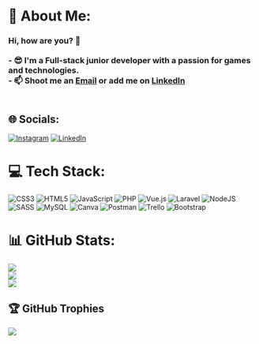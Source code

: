 # 💫 About Me:
### Hi, how are you? 👋<br><br>- 😎 I'm a Full-stack junior developer with a passion for games and technologies.<br>- 📫 Shoot me an [Email](nicholas.peara@gmail.com) or add me on [LinkedIn](https://www.linkedin.com/in/nicholas-peara-451010210/)<br><br>
## 🌐 Socials:<br>
[![Instagram](https://img.shields.io/badge/Instagram-%23E4405F.svg?logo=Instagram&logoColor=white)](https://www.instagram.com/nicholasp_92/) [![LinkedIn](https://img.shields.io/badge/LinkedIn-%230077B5.svg?logo=linkedin&logoColor=white)](https://www.linkedin.com/in/nicholas-peara-451010210/) 


# 💻 Tech Stack:
![CSS3](https://img.shields.io/badge/css3-%231572B6.svg?style=for-the-badge&logo=css3&logoColor=white) ![HTML5](https://img.shields.io/badge/html5-%23E34F26.svg?style=for-the-badge&logo=html5&logoColor=white) ![JavaScript](https://img.shields.io/badge/javascript-%23323330.svg?style=for-the-badge&logo=javascript&logoColor=%23F7DF1E) ![PHP](https://img.shields.io/badge/php-%23777BB4.svg?style=for-the-badge&logo=php&logoColor=white) ![Vue.js](https://img.shields.io/badge/vuejs-%2335495e.svg?style=for-the-badge&logo=vuedotjs&logoColor=%234FC08D) ![Laravel](https://img.shields.io/badge/laravel-%23FF2D20.svg?style=for-the-badge&logo=laravel&logoColor=white) ![NodeJS](https://img.shields.io/badge/node.js-6DA55F?style=for-the-badge&logo=node.js&logoColor=white) ![SASS](https://img.shields.io/badge/SASS-hotpink.svg?style=for-the-badge&logo=SASS&logoColor=white) ![MySQL](https://img.shields.io/badge/mysql-%2300f.svg?style=for-the-badge&logo=mysql&logoColor=white) ![Canva](https://img.shields.io/badge/Canva-%2300C4CC.svg?style=for-the-badge&logo=Canva&logoColor=white) ![Postman](https://img.shields.io/badge/Postman-FF6C37?style=for-the-badge&logo=postman&logoColor=white) ![Trello](https://img.shields.io/badge/Trello-%23026AA7.svg?style=for-the-badge&logo=Trello&logoColor=white) ![Bootstrap](https://img.shields.io/badge/bootstrap-%23563D7C.svg?style=for-the-badge&logo=bootstrap&logoColor=white)
# 📊 GitHub Stats:
![](https://github-readme-stats.vercel.app/api?username=NicholasPeara92&theme=gotham&hide_border=false&include_all_commits=false&count_private=false)<br/>
![](https://github-readme-streak-stats.herokuapp.com/?user=NicholasPeara92&theme=gotham&hide_border=false)<br/>
![](https://github-readme-stats.vercel.app/api/top-langs/?username=NicholasPeara92&theme=gotham&hide_border=false&include_all_commits=false&count_private=false&layout=compact)

## 🏆 GitHub Trophies
![](https://github-profile-trophy.vercel.app/?username=NicholasPeara92&theme=discord&no-frame=false&no-bg=false&margin-w=4)

